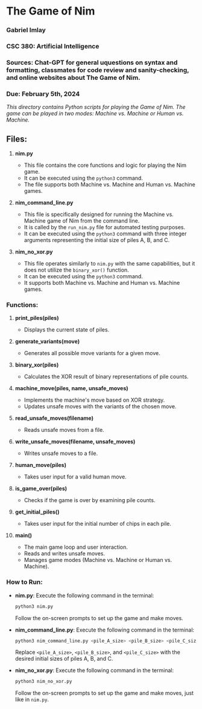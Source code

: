 # The Game of Nim
### Gabriel Imlay
### CSC 380: Artificial Intelligence 
### Sources: Chat-GPT for general uquestions on syntax and formatting, classmates for code review and sanity-checking, and online websites about The Game of Nim. 
### Due: February 5th, 2024

*This directory contains Python scripts for playing the Game of Nim. The game can be played in two modes: Machine vs. Machine or Human vs. Machine.*

## Files:

1. **nim.py**
   - This file contains the core functions and logic for playing the Nim game.
   - It can be executed using the `python3` command.
   - The file supports both Machine vs. Machine and Human vs. Machine games.

2. **nim_command_line.py**
   - This file is specifically designed for running the Machine vs. Machine game of Nim from the command line.
   - It is called by the `run_nim.py` file for automated testing purposes.
   - It can be executed using the `python3` command with three integer arguments representing the initial size of piles A, B, and C.

3. **nim_no_xor.py**
   - This file operates similarly to `nim.py` with the same capabilities, but it does not utilize the `binary_xor()` function.
   - It can be executed using the `python3` command.
   - It supports both Machine vs. Machine and Human vs. Machine games.

### Functions:

1. **print_piles(piles)**
   - Displays the current state of piles.

2. **generate_variants(move)**
   - Generates all possible move variants for a given move.

3. **binary_xor(piles)**
   - Calculates the XOR result of binary representations of pile counts.

4. **machine_move(piles, name, unsafe_moves)**
   - Implements the machine's move based on XOR strategy.
   - Updates unsafe moves with the variants of the chosen move.

5. **read_unsafe_moves(filename)**
   - Reads unsafe moves from a file.

6. **write_unsafe_moves(filename, unsafe_moves)**
   - Writes unsafe moves to a file.

7. **human_move(piles)**
   - Takes user input for a valid human move.

8. **is_game_over(piles)**
   - Checks if the game is over by examining pile counts.

9. **get_initial_piles()**
    - Takes user input for the initial number of chips in each pile.

10. **main()**
    - The main game loop and user interaction.
    - Reads and writes unsafe moves.
    - Manages game modes (Machine vs. Machine or Human vs. Machine).

### How to Run:

- **nim.py**:
  Execute the following command in the terminal:
  ```bash
  python3 nim.py
  ```
  Follow the on-screen prompts to set up the game and make moves.

- **nim_command_line.py**:
  Execute the following command in the terminal:
  ```bash
  python3 nim_command_line.py <pile_A_size> <pile_B_size> <pile_C_size>
  ```
  Replace `<pile_A_size>`, `<pile_B_size>`, and `<pile_C_size>` with the desired initial sizes of piles A, B, and C.

- **nim_no_xor.py**:
  Execute the following command in the terminal:
  ```bash
  python3 nim_no_xor.py
  ```
  Follow the on-screen prompts to set up the game and make moves, just like in `nim.py`.
